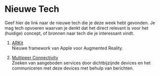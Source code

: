 Nieuwe Tech 
===========

Geef hier de link naar de nieuwe tech die je deze week hebt gevonden.
Je mag tech opvoeren waarvan je denkt dat het direct relevant is voor het (huidige) concept, of bronnen naar 
  tech die je interessant vindt.

1. [ARKit](https://developer.apple.com/arkit/)  
Nieuwe framework van Apple voor Augmented Reality. 

2. [Multipeer Connectivity](https://developer.apple.com/documentation/multipeerconnectivity)  
Zoeken van aangeboden services door dichtbijzijnde devices en het communiceren met deze devices met behulp van berichten.